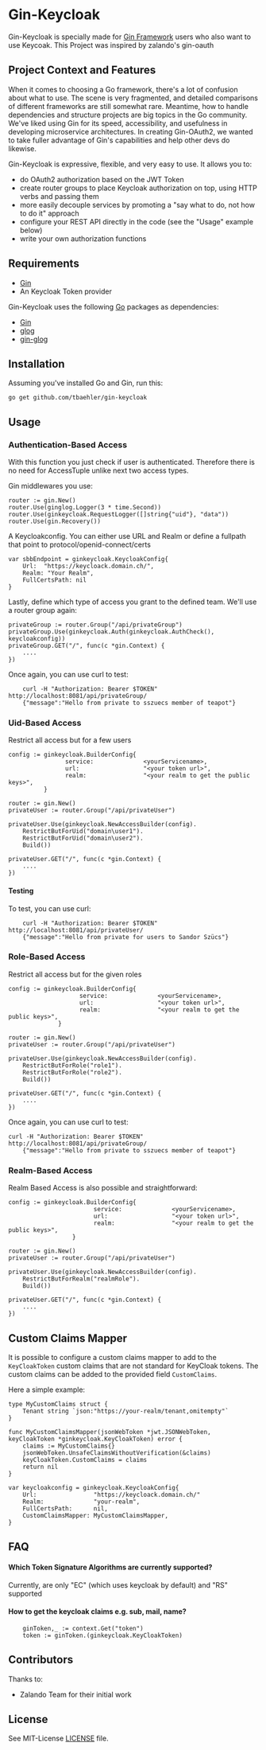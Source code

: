 # Gin-Keycloak


Gin-Keycloak is specially made for [Gin Framework](https://github.com/gin-gonic/gin)
users who also want to use Keycoak.
This Project was inspired by zalando's gin-oauth

## Project Context and Features

When it comes to choosing a Go framework, there's a lot of confusion
about what to use. The scene is very fragmented, and detailed
comparisons of different frameworks are still somewhat rare. Meantime,
how to handle dependencies and structure projects are big topics in
the Go community. We've liked using Gin for its speed,
accessibility, and usefulness in developing microservice
architectures. In creating Gin-OAuth2, we wanted to take fuller
advantage of Gin's capabilities and help other devs do likewise.

Gin-Keycloak is expressive, flexible, and very easy to use. It allows you to:
- do OAuth2 authorization based on the JWT Token
- create router groups to place Keycloak authorization on top, using HTTP verbs and passing them
- more easily decouple services by promoting a "say what to do, not how to do it" approach
- configure your REST API directly in the code (see the "Usage" example below)
- write your own authorization functions

## Requirements

- [Gin](https://github.com/gin-gonic/gin)
- An Keycloak Token provider

Gin-Keycloak uses the following [Go](https://golang.org/) packages as
dependencies:

* [Gin](https://github.com/gin-gonic/gin)
* [glog](https://github.com/golang/glog)
* [gin-glog](https://github.com/szuecs/gin-glog)

## Installation

Assuming you've installed Go and Gin, run this:

    go get github.com/tbaehler/gin-keycloak

## Usage

### Authentication-Based Access

With this function you just check if user is authenticated. Therefore there is no need for AccessTuple unlike next two access types.

Gin middlewares you use:

    router := gin.New()
    router.Use(ginglog.Logger(3 * time.Second))
    router.Use(ginkeycloak.RequestLogger([]string{"uid"}, "data"))
    router.Use(gin.Recovery())

A Keycloakconfig. You can either use URL and Realm or define a fullpath that point to protocol/openid-connect/certs

    var sbbEndpoint = ginkeycloak.KeycloakConfig{
        Url:  "https://keycloack.domain.ch/",
        Realm: "Your Realm",
        FullCertsPath: nil
    }

Lastly, define which type of access you grant to the defined
team. We'll use a router group again:


    privateGroup := router.Group("/api/privateGroup")
    privateGroup.Use(ginkeycloak.Auth(ginkeycloak.AuthCheck(), keycloakconfig))
    privateGroup.GET("/", func(c *gin.Context) {
    	....
    })

Once again, you can use curl to test:

        curl -H "Authorization: Bearer $TOKEN" http://localhost:8081/api/privateGroup/
        {"message":"Hello from private to sszuecs member of teapot"}


### Uid-Based Access

Restrict all access but for a few users

    config := ginkeycloak.BuilderConfig{
              		service:              <yourServicename>,
              		url:                  "<your token url>",
              		realm:                "<your realm to get the public keys>",
              }

    router := gin.New()
    privateUser := router.Group("/api/privateUser")

    privateUser.Use(ginkeycloak.NewAccessBuilder(config).
        RestrictButForUid("domain\user1").
        RestrictButForUid("domain\user2").
        Build())

    privateUser.GET("/", func(c *gin.Context) {
    	....
    })

#### Testing

To test, you can use curl:

        curl -H "Authorization: Bearer $TOKEN" http://localhost:8081/api/privateUser/
        {"message":"Hello from private for users to Sandor Szücs"}

### Role-Based Access

Restrict all access but for the given roles


    config := ginkeycloak.BuilderConfig{
                  		service:              <yourServicename>,
                  		url:                  "<your token url>",
                  		realm:                "<your realm to get the public keys>",
                  }

    router := gin.New()
    privateUser := router.Group("/api/privateUser")

    privateUser.Use(ginkeycloak.NewAccessBuilder(config).
        RestrictButForRole("role1").
        RestrictButForRole("role2").
        Build())

    privateUser.GET("/", func(c *gin.Context) {
    	....
    })

Once again, you can use curl to test:

    curl -H "Authorization: Bearer $TOKEN" http://localhost:8081/api/privateGroup/
        {"message":"Hello from private to sszuecs member of teapot"}

### Realm-Based Access

Realm Based Access is also possible and straightforward:


    config := ginkeycloak.BuilderConfig{
                      		service:              <yourServicename>,
                      		url:                  "<your token url>",
                      		realm:                "<your realm to get the public keys>",
                      }

    router := gin.New()
    privateUser := router.Group("/api/privateUser")

    privateUser.Use(ginkeycloak.NewAccessBuilder(config).
        RestrictButForRealm("realmRole").
        Build())

    privateUser.GET("/", func(c *gin.Context) {
    	....
    })


## Custom Claims Mapper

It is possible to configure a custom claims mapper to add to the `KeyCloakToken` custom claims that are not standard for KeyCloak tokens. The custom claims can be added to the provided field `CustomClaims`.

Here a simple example:

    type MyCustomClaims struct {
        Tenant string `json:"https://your-realm/tenant,omitempty"`
    }

    func MyCustomClaimsMapper(jsonWebToken *jwt.JSONWebToken, keyCloakToken *ginkeycloak.KeyCloakToken) error {
        claims := MyCustomClaims{}
        jsonWebToken.UnsafeClaimsWithoutVerification(&claims)
        keyCloakToken.CustomClaims = claims
        return nil
    }

    var keycloakconfig = ginkeycloak.KeycloakConfig{
        Url:                "https://keycloack.domain.ch/"
        Realm:              "your-realm",
        FullCertsPath:      nil,
        CustomClaimsMapper: MyCustomClaimsMapper,
    }

## FAQ

#### Which Token Signature Algorithms are currently supported?
Currently, are only "EC" (which uses keycloak by default) and "RS" supported

#### How to get the keycloak claims e.g. sub, mail, name?

        ginToken,_ := context.Get("token")
        token := ginToken.(ginkeycloak.KeyCloakToken)


## Contributors

Thanks to:

- Zalando Team for their initial work

## License

See MIT-License [LICENSE](LICENSE) file.
